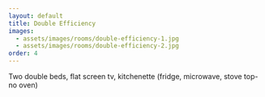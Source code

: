 ```yaml
---
layout: default
title: Double Efficiency
images:
  - assets/images/rooms/double-efficiency-1.jpg
  - assets/images/rooms/double-efficiency-2.jpg
order: 4
---
```


Two double beds, flat screen tv, kitchenette (fridge, microwave, stove top-no oven)

